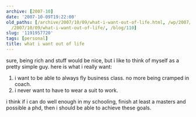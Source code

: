 ```yaml
---
archive: [2007-10]
date: '2007-10-09T19:22:00'
old_paths: [/archive/2007/10/09/what-i-want-out-of-life.html, /wp/2007/10/09/what-i-want-out-of-life/,
  /2007/10/09/what-i-want-out-of-life/, /blog/110]
slug: '1191957720'
tags: [personal]
title: what i want out of life
---
```


sure, being rich and stuff would be nice, but i like to think of myself as
a pretty simple guy. here is what i really want:

1. i want to be able to always fly business class. no more being cramped
in coach.
2. i never want to have to wear a suit to work.

i think if i can do well enough in my schooling, finish at least a masters
and possible a phd, then i should be able to achieve these goals.

